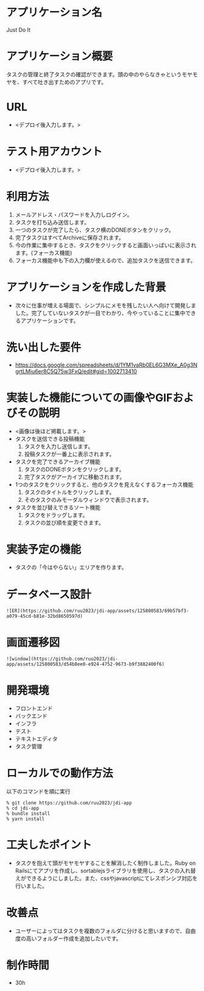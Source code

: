 # アプリケーション名
Just Do It
# アプリケーション概要
タスクの管理と終了タスクの確認ができます。頭の中のやらなきゃというモヤモヤを、すべて吐き出すためのアプリです。
# URL
- <デプロイ後入力します。>
# テスト用アカウント
- <デプロイ後入力します。>
# 利用方法
1. メールアドレス・パスワードを入力しログイン。
2. タスクを打ち込み送信します。
3. 一つのタスクが完了したら、タスク横のDONEボタンをクリック。
4. 完了タスクはすべてArchiveに保存されます。
5. 今の作業に集中するとき、タスクをクリックすると画面いっぱいに表示されます。(フォーカス機能)
6. フォーカス機能中も下の入力欄が使えるので、追加タスクを送信できます。
# アプリケーションを作成した背景
- 次々に仕事が増える場面で、シンプルにメモを残したい人へ向けて開発しました。完了していないタスクが一目でわかり、今やっていることに集中できるアプリケーションです。
# 洗い出した要件
- https://docs.google.com/spreadsheets/d/1YM1vaRb0EL6G3MXe_A0g3NgrtLMiu6er8C5Q75w3FxQ/edit#gid=1002713410
# 実装した機能についての画像やGIFおよびその説明
- <画像は後ほど掲載します。>
- タスクを送信できる投稿機能
	1. タスクを入力し送信します。
	2. 投稿タスクが一番上に表示されます。
- タスクを完了できるアーカイブ機能
	1. タスクのDONEボタンをクリックします。
	2. 完了タスクがアーカイブに移動されます。
- 1つのタスクをクリックすると、他のタスクを見えなくするフォーカス機能
	1. タスクのタイトルをクリックします。
	2. そのタスクのみモーダルウィンドウで表示されます。
- タスクを並び替えできるソート機能
	1. タスクをドラッグします。
	2. タスクの並び順を変更できます。
# 実装予定の機能
- タスクの「今はやらない」エリアを作ります。
# データベース設計
	![ER](https://github.com/ruu2023/jdi-app/assets/125800583/69b57bf3-a079-45cd-b81e-32bd8650597d)
# 画面遷移図
	![window](https://github.com/ruu2023/jdi-app/assets/125800583/d54b8ee0-e924-4752-9673-b9f3882400f6)
# 開発環境
- フロントエンド
- バックエンド
- インフラ
- テスト
- テキストエディタ
- タスク管理
# ローカルでの動作方法
以下のコマンドを順に実行
```
% git clone https://github.com/ruu2023/jdi-app
% cd jdi-app
% bundle install
% yarn install
```
# 工夫したポイント
- タスクを抱えて頭がモヤモヤすることを解消したく制作しました。Ruby on Railsにてアプリを作成し、sortablejsライブラリを使用し、タスクの入れ替えができるようにしました。また、cssやjavascriptにてレスポンシブ対応を行いました。
# 改善点
- ユーザーによってはタスクを複数のフォルダに分けると思いますので、自由度の高いフォルダー作成を追加したいです。
# 制作時間
- 30h
